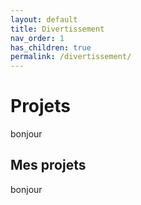 ```yaml
---
layout: default
title: Divertissement
nav_order: 1
has_children: true
permalink: /divertissement/
---
```


# Projets
bonjour 

## Mes projets
bonjour